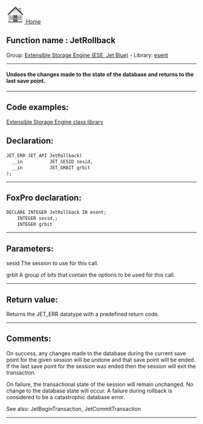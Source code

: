 [<img src="../../images/home.png"> Home ](https://github.com/VFPX/Win32API)  

## Function name : JetRollback
Group: [Extensible Storage Engine (ESE, Jet Blue)](../../functions_group.md#Extensible_Storage_Engine_(ESE,_Jet_Blue))  -  Library: [esent](../../libraries.md#esent)  
***  


#### Undoes the changes made to the state of the database and returns to the last save point.
***  


## Code examples:
[Extensible Storage Engine class library](../../samples/sample_532.md)  

## Declaration:
```foxpro  
JET_ERR JET_API JetRollback(
  __in          JET_SESID sesid,
  __in          JET_GRBIT grbit
);  
```  
***  


## FoxPro declaration:
```foxpro  
DECLARE INTEGER JetRollback IN esent;
	INTEGER sesid,;
	INTEGER grbit  
```  
***  


## Parameters:
sesid 
The session to use for this call.

grbit 
A group of bits that contain the options to be used for this call.
  
***  


## Return value:
Returns the JET_ERR datatype with a predefined return code.  
***  


## Comments:
On success, any changes made to the database during the current save point for the given session will be undone and that save point will be ended. If the last save point for the session was ended then the session will exit the transaction.  
  
On failure, the transactional state of the session will remain unchanged. No change to the database state will occur. A failure during rollback is considered to be a catastrophic database error.  
  
See also: JetBeginTransaction, JetCommitTransaction   
  
***  

